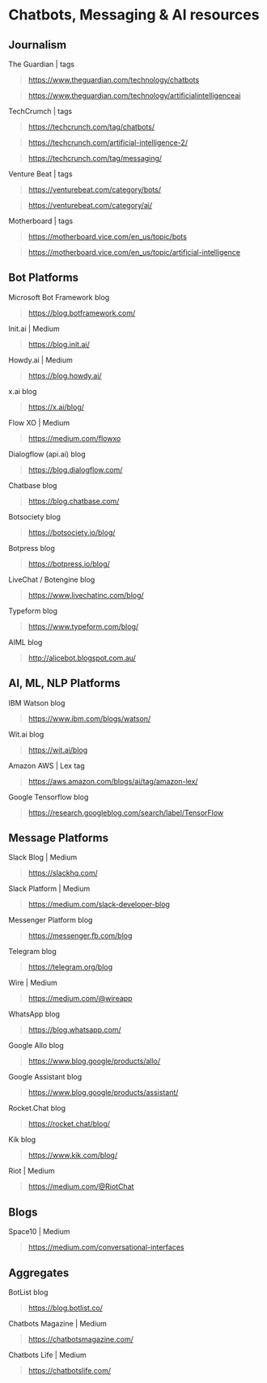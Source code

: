 # Chatbots, Messaging & AI resources

## Journalism

The Guardian | tags
> https://www.theguardian.com/technology/chatbots

> https://www.theguardian.com/technology/artificialintelligenceai

TechCrumch | tags
> https://techcrunch.com/tag/chatbots/

> https://techcrunch.com/artificial-intelligence-2/

> https://techcrunch.com/tag/messaging/

Venture Beat | tags
> https://venturebeat.com/category/bots/

> https://venturebeat.com/category/ai/

Motherboard | tags
> https://motherboard.vice.com/en_us/topic/bots

> https://motherboard.vice.com/en_us/topic/artificial-intelligence

## Bot Platforms

Microsoft Bot Framework blog
> https://blog.botframework.com/

Init.ai | Medium
> https://blog.init.ai/

Howdy.ai | Medium
> https://blog.howdy.ai/

x.ai blog
> https://x.ai/blog/

Flow XO | Medium
> https://medium.com/flowxo

Dialogflow (api.ai) blog
> https://blog.dialogflow.com/

Chatbase blog
> https://blog.chatbase.com/

Botsociety blog
> https://botsociety.io/blog/

Botpress blog
> https://botpress.io/blog/

LiveChat / Botengine blog
> https://www.livechatinc.com/blog/

Typeform blog
> https://www.typeform.com/blog/

AIML blog
> http://alicebot.blogspot.com.au/

## AI, ML, NLP Platforms

IBM Watson blog
> https://www.ibm.com/blogs/watson/

Wit.ai blog
> https://wit.ai/blog

Amazon AWS | Lex tag
> https://aws.amazon.com/blogs/ai/tag/amazon-lex/

Google Tensorflow blog
> https://research.googleblog.com/search/label/TensorFlow

## Message Platforms

Slack Blog | Medium
> https://slackhq.com/

Slack Platform | Medium
> https://medium.com/slack-developer-blog

Messenger Platform blog
> https://messenger.fb.com/blog

Telegram blog
> https://telegram.org/blog

Wire | Medium
> https://medium.com/@wireapp

WhatsApp blog
> https://blog.whatsapp.com/

Google Allo blog
> https://www.blog.google/products/allo/

Google Assistant blog
> https://www.blog.google/products/assistant/

Rocket.Chat blog
> https://rocket.chat/blog/

Kik blog
> https://www.kik.com/blog/

Riot | Medium
> https://medium.com/@RiotChat

## Blogs

Space10 | Medium
> https://medium.com/conversational-interfaces

## Aggregates

BotList blog
> https://blog.botlist.co/

Chatbots Magazine | Medium
> https://chatbotsmagazine.com/

Chatbots Life | Medium
> https://chatbotslife.com/

